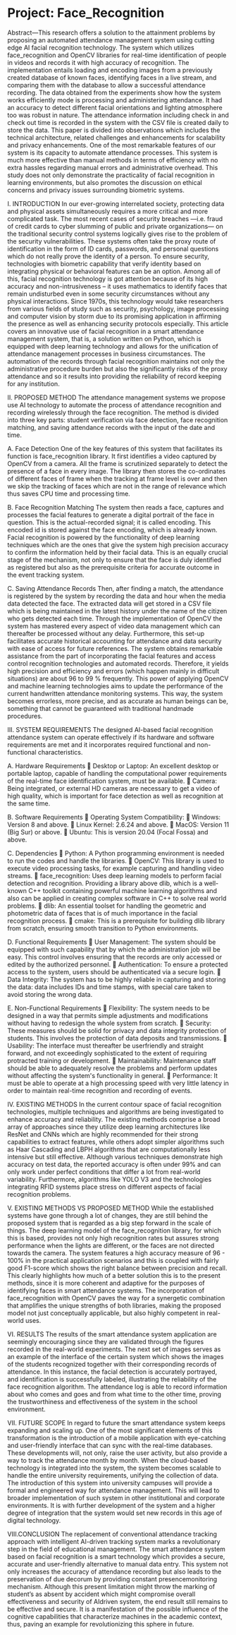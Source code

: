 # Project: Face_Recognition 

Abstract—This research offers a solution to the attainment
problems by proposing an automated attendance management
system using cutting edge AI facial recognition technology. The
system which utilizes face_recognition and OpenCV libraries for
real-time identification of people in videos and records it with high
accuracy of recognition. The implementation entails loading and
encoding images from a previously created database of known
faces, identifying faces in a live stream, and comparing them with
the database to allow a successful attendance recording. The data
obtained from the experiments show how the system works
efficiently mode is processing and administering attendance. It
had an accuracy to detect different facial orientations and lighting
atmosphere too was robust in nature. The attendance information
including check in and check out time is recorded in the system
with the CSV file is created daily to store the data. This paper is
divided into observations which includes the technical
architecture, related challenges and enhancements for scalability
and privacy enhancements. One of the most remarkable features
of our system is its capacity to automate attendance processes. This
system is much more effective than manual methods in terms of
efficiency with no extra hassles regarding manual errors and
administrative overhead. This study does not only demonstrate
the practicality of facial recognition in learning environments, but
also promotes the discussion on ethical concerns and privacy
issues surrounding biometric systems.

I. INTRODUCTION
In our ever-growing interrelated society, protecting data and
physical assets simultaneously requires a more critical and more
complicated task. The most recent cases of security breaches
—i.e. fraud of credit cards to cyber slumming of public and
private organizations— on the traditional security control
systems logically gives rise to the problem of the security
vulnerabilities. These systems often take the proxy route of
identification in the form of ID cards, passwords, and personal
questions which do not really prove the identity of a person. To
ensure security, technologies with biometric capability that
verify identity based on integrating physical or behavioral
features can be an option. Among all of this, facial recognition
technology is got attention because of its high accuracy and
non-intrusiveness – it uses mathematics to identify faces that
remain undisturbed even in some security circumstances
without any physical interactions. Since 1970s, this technology
would take researchers from various fields of study such as
security, psychology, image processing and computer vision by
storm due to its promising application in affirming the presence
as well as enhancing security protocols especially. This article
covers an innovative use of facial recognition in a smart
attendance management system, that is, a solution written on
Python, which is equipped with deep learning technology and
allows for the unification of attendance management processes
in business circumstances. The automation of the records
through facial recognition maintains not only the administrative
procedure burden but also the significantly risks of the proxy
attendance and so it results into providing the reliability of
record keeping for any institution.

II. PROPOSED METHOD
The attendance management systems we propose use AI
technology to automate the process of attendance recognition
and recording wirelessly through the face recognition. The
method is divided into three key parts: student verification via
face detection, face recognition matching, and saving
attendance records with the input of the date and time.

A. Face Detection
One of the key features of this system that facilitates its
function is face_recognition library. It first identifies a video
captured by OpenCV from a camera. All the frame is scrutinized
separately to detect the presence of a face in every image. The
library then stores the co-ordinates of different faces of frame
when the tracking at frame level is over and then we skip the
tracking of faces which are not in the range of relevance which
thus saves CPU time and processing time.

B. Face Recognition Matching
The system then reads a face, captures and processes the
facial features to generate a digital portrait of the face in
question. This is the actual-recorded signal; it is called
encoding. This encoded id is stored against the face encoding,
which is already known. Facial recognition is powered by the
functionality of deep learning techniques which are the ones that
give the system high precision accuracy to confirm the
information held by their facial data. This is an equally crucial
stage of the mechanism, not only to ensure that the face is duly
identified as registered but also as the prerequisite criteria for
accurate outcome in the event tracking system.

C. Saving Attendance Records
Then, after finding a match, the attendance is registered by
the system by recording the data and hour when the media data
detected the face. The extracted data will get stored in a CSV
file which is being maintained in the latest history under the
name of the citizen who gets detected each time. Through the
implementation of OpenCV the system has mastered every
aspect of video data management which can thereafter be
processed without any delay. Furthermore, this set-up facilitates
accurate historical accounting for attendance and data security
with ease of access for future references.
The system obtains remarkable assistance from the part of
incorporating the facial features and access control recognition
technologies and automated records. Therefore, it yields high
precision and efficiency and errors (which happen mainly in
difficult situations) are about 96 to 99 % frequently. This power
of applying OpenCV and machine learning technologies aims to
update the performance of the current handwritten attendance
monitoring systems. This way, the system becomes errorless,
more precise, and as accurate as human beings can be,
something that cannot be guaranteed with traditional handmade
procedures.


III. SYSTEM REQUIREMENTS
The designed AI-based facial recognition attendance system
can operate effectively if its hardware and software
requirements are met and it incorporates required functional and
non-functional characteristics.

A. Hardware Requirements
 Desktop or Laptop: 
An excellent desktop or portable
laptop, capable of handling the computational power
requirements of the real-time face identification
system, must be available.
 Camera: 
Being integrated, or external HD cameras are
necessary to get a video of high quality, which is
important for face detection as well as recognition at
the same time.

B. Software Requirements
 Operating System Compatibility:
 Windows: Version 8 and above.
 Linux Kernel: 2.6.24 and above.
 MacOS: Version 11 (Big Sur) or above.
 Ubuntu: This is version 20.04 (Focal Fossa) and above.

C. Dependencies
 Python: A Python programming environment is needed
to run the codes and handle the libraries.
 OpenCV: This library is used to execute video
processing tasks, for example capturing and handling
video streams.
 face_recognition: Uses deep learning models to perform
facial detection and recognition. Providing a library
above dlib, which is a well-known C++ toolkit 
containing powerful machine learning algorithms and
also can be applied in creating complex software in C++
to solve real world problems.
 dlib: An essential toolset for handling the geometric and
photometric data of faces that is of much importance in
the facial recognition process.
 cmake: This is a prerequisite for building dlib library
from scratch, ensuring smooth transition to Python
environments.

D. Functional Requirements
 User Management: The system should be equipped
with such capability that by which the administration
job will be easy. This control involves ensuring that the
records are only accessed or edited by the authorized
personnel.
 Authentication: To ensure a protected access to the
system, users should be authenticated via a secure
login.
 Data Integrity: The system has to be highly reliable in
capturing and storing the data: data includes IDs and
time stamps, with special care taken to avoid storing
the wrong data.

E. Non-Functional Requirements
 Flexibility: The system needs to be designed in a way
that permits simple adjustments and modifications
without having to redesign the whole system from
scratch.
 Security: These measures should be solid for privacy
and data integrity protection of students. This involves
the protection of data deposits and transmissions.
 Usability: The interface must thereafter be userfriendly and straight forward, and not exceedingly
sophisticated to the extent of requiring protracted
training or development.
 Maintainability: Maintenance staff should be able to
adequately resolve the problems and perform updates
without affecting the system's functionality in general.
 Performance: It must be able to operate at a high
processing speed with very little latency in order to
maintain real-time recognition and recording of events.


IV. EXISTING METHODS
 In the current contour space of facial recognition
technologies, multiple techniques and algorithms are being
investigated to enhance accuracy and reliability. The existing
methods comprise a broad array of approaches since they utilize
deep learning architectures like ResNet and CNNs which are
highly recommended for their strong capabilities to extract
features, while others adopt simpler algorithms such as Haar
Cascading and LBPH algorithms that are computationally less 
intensive but still effective. Although various techniques
demonstrate high accuracy on test data, the reported accuracy
is often under 99% and can only work under perfect conditions
that differ a lot from real-world variability. Furthermore,
algorithms like YOLO V3 and the technologies integrating
RFID systems place stress on different aspects of facial
recognition problems.

V. EXISTING METHODS VS PROPOSED METHOD
While the established systems have gone through a lot of
changes, they are still behind the proposed system that is
regarded as a big step forward in the scale of things. The deep
learning model of the face_recognition library, for which this is
based, provides not only high recognition rates but assures
strong performance when the lights are different, or the faces are
not directed towards the camera. The system features a high
accuracy measure of 96 - 100% in the practical application
scenarios and this is coupled with fairly good F1-score which
shows the right balance between precision and recall. This
clearly highlights how much of a better solution this is to the
present methods, since it is more coherent and adaptive for the
purposes of identifying faces in smart attendance systems. The
incorporation of face_recognition with OpenCV paves the way
for a synergetic combination that amplifies the unique strengths
of both libraries, making the proposed model not just
conceptually applicable, but also highly competent in real-world
uses.


VI. RESULTS
 The results of the smart attendance system application are
seemingly encouraging since they are validated through the
figures recorded in the real-world experiments. The next set of
images serves as an example of the interface of the certain
system which shows the images of the students recognized
together with their corresponding records of attendance. In this
instance, the facial detection is accurately portrayed, and
identification is successfully labeled, illustrating the reliability
of the face recognition algorithm. The attendance log is able to
record information about who comes and goes and from what
time to the other time, proving the trustworthiness and
effectiveness of the system in the school environment.


VII. FUTURE SCOPE
In regard to future the smart attendance system keeps
expanding and scaling up. One of the most significant elements
of this transformation is the introduction of a mobile application
with eye-catching and user-friendly interface that can sync with
the real-time databases. These developments will, not only, raise
the user activity, but also provide a way to track the attendance
month by month. When the cloud-based technology is
integrated into the system, the system becomes scalable to
handle the entire university requirements, unifying the
collection of data. The introduction of this system into
university campuses will provide a formal and engineered way
for attendance management. This will lead to broader
implementation of such system in other institutional and
corporate environments. It is with further development of the
system and a higher degree of integration that the system would
set new records in this age of digital technology.


VIII.CONCLUSION
The replacement of conventional attendance tracking
approach with intelligent AI-driven tracking system marks a
revolutionary step in the field of educational management. The
smart attendance system based on facial recognition is a smart
technology which provides a secure, accurate and user-friendly
alternative to manual data entry. This system not only increases
the accuracy of attendance recording but also leads to the
preservation of due decorum by providing constant presencemonitoring mechanism. Although this present limitation might
throw the marking of student’s as absent by accident which
might compromise overall effectiveness and security of AIdriven system, the end result still remains to be effective and
secure. It is a manifestation of the possible influence of the
cognitive capabilities that characterize machines in the academic
context, thus, paving an example for revolutionizing this sphere
in future.
